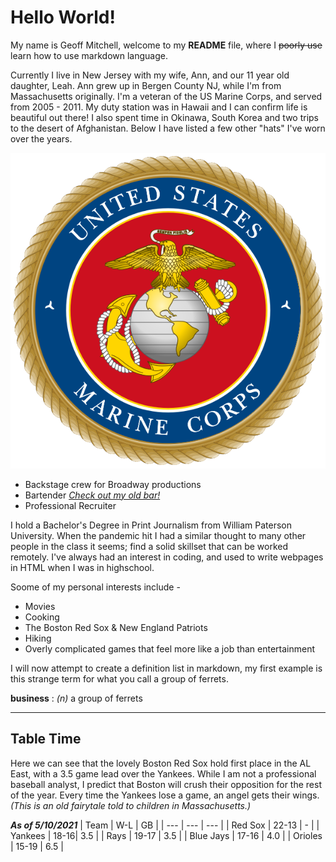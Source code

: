 # Hello World!
My name is Geoff Mitchell, welcome to my **README** file, where I ~~poorly use~~ learn how to use markdown language.


Currently I live in New Jersey with my wife, Ann, and our 11 year old daughter, Leah. Ann grew up in Bergen County NJ, while I'm from Massachusetts originally. I'm a veteran of the US Marine Corps, and served from 2005 - 2011. My duty station was in Hawaii and I can confirm life is beautiful out there! I also spent time in Okinawa, South Korea and two trips to the desert of Afghanistan. Below I have listed a few other "hats" I've worn over the years.

![emblem](USMC.svg)

- Backstage crew for Broadway productions
- Bartender [*Check out my old bar!*](https://sm23morristown.com)
- Professional Recruiter

I hold a Bachelor's Degree in Print Journalism from William Paterson University. When the pandemic hit I had a similar thought to many other people in the class it seems; find a solid skillset that can be worked remotely. I've always had an interest in coding, and used to write webpages in HTML when I was in highschool.

Soome of my personal interests include -
- Movies
- Cooking
- The Boston Red Sox & New England Patriots
- Hiking
- Overly complicated games that feel more like a job than entertainment


I will now attempt to create a definition list in markdown, my first example is this strange term for what you call a group of ferrets.

**business**
: *(n)* a group of ferrets

---
## Table Time

Here we can see that the lovely Boston Red Sox hold first place in the AL East, with a 3.5 game lead over the Yankees. While I am not a professional baseball analyst, I predict that Boston will crush their opposition for the rest of the year. Every time the Yankees lose a game, an angel gets their wings. *(This is an old fairytale told to children in Massachusetts.)*

***As of 5/10/2021***
| Team | W-L | GB |
| --- | --- | --- |
| Red Sox | 22-13 | - |
| Yankees | 18-16| 3.5 |
| Rays | 19-17 | 3.5 |
| Blue Jays | 17-16 | 4.0 |
| Orioles | 15-19 | 6.5 |
